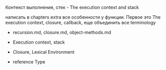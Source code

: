 Контекст выполнения, стек - The execution context and stack

написать в chapters extra все особенности у функции. Первое это The execution context, closure, callback, еще объединить
все terminology


- recursion.md, closure.md, object-methods.md


- Execution context, stack
- Closure, Lexical Environment
- reference Type
